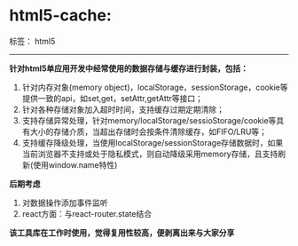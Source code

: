 # html5-cache:

标签： html5

---

**针对html5单应用开发中经常使用的数据存储与缓存进行封装，包括：**
 
 1. 针对内存对象(memory object)，localStorage，sessionStorage，cookie等提供一致的api，如set,get，setAttr,getAttr等接口；
 2. 针对各种存储对象加入超时时间，支持缓存过期定期清除；
 3. 支持存储异常处理，针对memory/localStorage/sessioStorage/cookie等具有大小的存储介质，当超出存储时会按条件清除缓存，如FIFO/LRU等；
 4. 支持缓存降级处理，当使用localStorage/sessionStorage存储数据时，如果当前浏览器不支持或处于隐私模式，则自动降级采用memory存储，且支持刷新(使用window.name特性)

**后期考虑**

 1. 对数据操作添加事件监听
 2. react方面：与react-router.state结合

**该工具库在工作时使用，觉得复用性较高，便剥离出来与大家分享**
 



